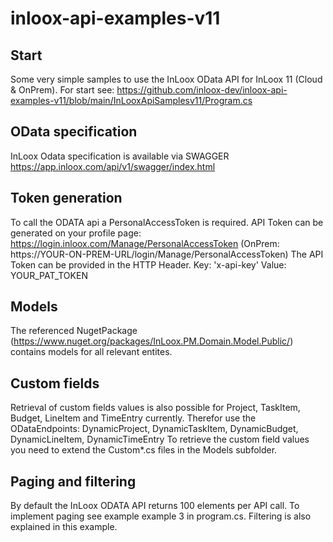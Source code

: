 # inloox-api-examples-v11

## Start
Some very simple samples to use the InLoox OData API for InLoox 11 (Cloud & OnPrem). For start see:
https://github.com/inloox-dev/inloox-api-examples-v11/blob/main/InLooxApiSamplesv11/Program.cs

## OData specification
InLoox Odata specification is available via SWAGGER
https://app.inloox.com/api/v1/swagger/index.html

## Token generation
To call the ODATA api a PersonalAccessToken is required.
API Token can be generated on your profile page: https://login.inloox.com/Manage/PersonalAccessToken (OnPrem: https://YOUR-ON-PREM-URL/login/Manage/PersonalAccessToken)
The API Token can be provided in the HTTP Header. Key: 'x-api-key' Value: YOUR_PAT_TOKEN

## Models
The referenced NugetPackage (https://www.nuget.org/packages/InLoox.PM.Domain.Model.Public/) contains models for all relevant entites.

## Custom fields
Retrieval of custom fields values is also possible for Project, TaskItem, Budget, LineItem and TimeEntry currently. Therefor use the ODataEndpoints:
DynamicProject, DynamicTaskItem, DynamicBudget, DynamicLineItem, DynamicTimeEntry
To retrieve the custom field values you need to extend the Custom\*.cs files in the Models subfolder.

## Paging and filtering
By default the InLoox ODATA API returns 100 elements per API call. To implement paging see example example 3 in program.cs.
Filtering is also explained in this example.